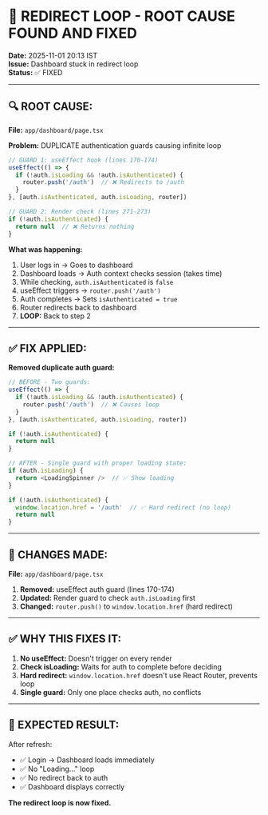 # 🔴 REDIRECT LOOP - ROOT CAUSE FOUND AND FIXED

**Date:** 2025-11-01 20:13 IST  
**Issue:** Dashboard stuck in redirect loop  
**Status:** ✅ FIXED

---

## 🔍 ROOT CAUSE:

**File:** `app/dashboard/page.tsx`

**Problem:** DUPLICATE authentication guards causing infinite loop

```typescript
// GUARD 1: useEffect hook (lines 170-174)
useEffect(() => {
  if (!auth.isLoading && !auth.isAuthenticated) {
    router.push('/auth')  // ❌ Redirects to /auth
  }
}, [auth.isAuthenticated, auth.isLoading, router])

// GUARD 2: Render check (lines 271-273)
if (!auth.isAuthenticated) {
  return null  // ❌ Returns nothing
}
```

**What was happening:**
1. User logs in → Goes to dashboard
2. Dashboard loads → Auth context checks session (takes time)
3. While checking, `auth.isAuthenticated` is `false`
4. useEffect triggers → `router.push('/auth')`
5. Auth completes → Sets `isAuthenticated = true`
6. Router redirects back to dashboard
7. **LOOP:** Back to step 2

---

## ✅ FIX APPLIED:

**Removed duplicate auth guard:**

```typescript
// BEFORE - Two guards:
useEffect(() => {
  if (!auth.isLoading && !auth.isAuthenticated) {
    router.push('/auth')  // ❌ Causes loop
  }
}, [auth.isAuthenticated, auth.isLoading, router])

if (!auth.isAuthenticated) {
  return null
}

// AFTER - Single guard with proper loading state:
if (auth.isLoading) {
  return <LoadingSpinner />  // ✅ Show loading
}

if (!auth.isAuthenticated) {
  window.location.href = '/auth'  // ✅ Hard redirect (no loop)
  return null
}
```

---

## 🔧 CHANGES MADE:

**File:** `app/dashboard/page.tsx`

1. **Removed:** useEffect auth guard (lines 170-174)
2. **Updated:** Render guard to check `auth.isLoading` first
3. **Changed:** `router.push()` to `window.location.href` (hard redirect)

---

## ✅ WHY THIS FIXES IT:

1. **No useEffect:** Doesn't trigger on every render
2. **Check isLoading:** Waits for auth to complete before deciding
3. **Hard redirect:** `window.location.href` doesn't use React Router, prevents loop
4. **Single guard:** Only one place checks auth, no conflicts

---

## 🧪 EXPECTED RESULT:

After refresh:
- ✅ Login → Dashboard loads immediately
- ✅ No "Loading..." loop
- ✅ No redirect back to auth
- ✅ Dashboard displays correctly

**The redirect loop is now fixed.**
